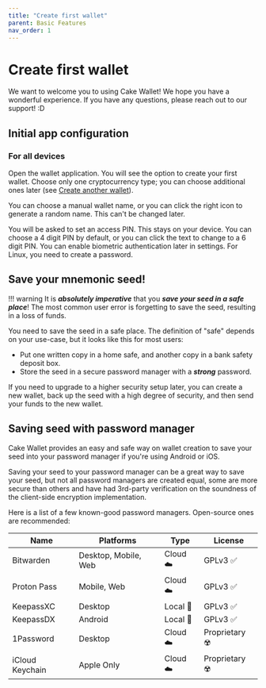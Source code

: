 ```yaml
---
title: "Create first wallet"
parent: Basic Features
nav_order: 1
---
```


# Create first wallet

We want to welcome you to using Cake Wallet! We hope you have a wonderful experience. If you have any questions, please reach out to our support! :D

## Initial app configuration

### For all devices

Open the wallet application. You will see the option to create your first wallet. Choose only one cryptocurrency type; you can choose additional ones later (see [Create another wallet](/getting-started/setup/create-another-wallet.html)).

You can choose a manual wallet name, or you can click the right icon to generate a random name. This can't be changed later.

You will be asked to set an access PIN. This stays on your device. You can choose a 4 digit PIN by default, or you can click the text to change to a 6 digit PIN. You can enable biometric authentication later in settings. For Linux, you need to create a password.

## Save your mnemonic seed!

!!! warning
    It is ***absolutely imperative*** that you ***save your seed in a safe place***! The most common user error is forgetting to save the seed, resulting in a loss of funds.

You need to save the seed in a safe place. The definition of "safe" depends on your use-case, but it looks like this for most users:

* Put one written copy in a home safe, and another copy in a bank safety deposit box.
* Store the seed in a secure password manager with a ***strong*** password.

If you need to upgrade to a higher security setup later, you can create a new wallet, back up the seed with a high degree of security, and then send your funds to the new wallet.

## Saving seed with password manager

Cake Wallet provides an easy and safe way on wallet creation to save your seed into your password manager if you're using Android or iOS.

Saving your seed to your password manager can be a great way to save your seed, but not all password managers are created equal, some are more secure than others and have had 3rd-party verification on the soundness of the client-side encryption implementation.

Here is a list of a few known-good password managers. Open-source ones are recommended:

| Name | Platforms | Type | License |
| --- | --- | --- | --- |
| Bitwarden | Desktop, Mobile, Web | Cloud ☁️ | GPLv3 ✅ |
| Proton Pass | Mobile, Web | Cloud ☁️ | GPLv3 ✅ |
| KeepassXC | Desktop | Local 💾 | GPLv3 ✅ |
| KeepassDX | Android | Local 💾 | GPLv3 ✅ |
| 1Password| Desktop | Cloud ☁️ | Proprietary ☢️ |
| iCloud Keychain | Apple Only | Cloud ☁️ | Proprietary ☢️ |